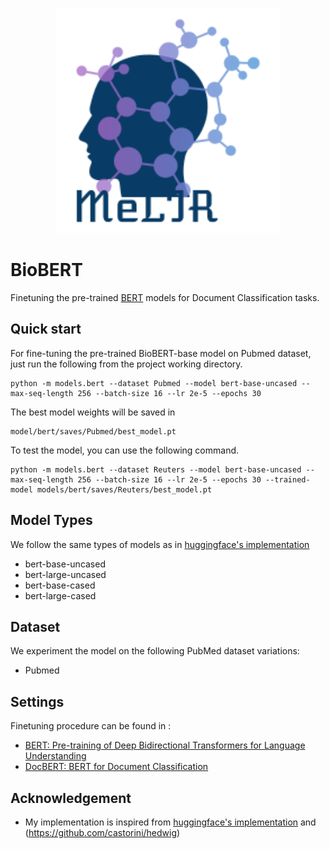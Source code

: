 <p align="center">
<img src="https://github.com/it21208/MeLIR/blob/master/MeLIR-logo.png" width="360">
</p>

# BioBERT

Finetuning the pre-trained [BERT](https://arxiv.org/abs/1810.04805) models for Document Classification tasks.

## Quick start

For fine-tuning the pre-trained BioBERT-base model on Pubmed dataset, just run the following from the project working directory.

```
python -m models.bert --dataset Pubmed --model bert-base-uncased --max-seq-length 256 --batch-size 16 --lr 2e-5 --epochs 30
```

The best model weights will be saved in

```
model/bert/saves/Pubmed/best_model.pt
```

To test the model, you can use the following command.

```
python -m models.bert --dataset Reuters --model bert-base-uncased --max-seq-length 256 --batch-size 16 --lr 2e-5 --epochs 30 --trained-model models/bert/saves/Reuters/best_model.pt
```

## Model Types 

We follow the same types of models as in [huggingface's implementation](https://github.com/huggingface/pytorch-pretrained-BERT.git)
- bert-base-uncased
- bert-large-uncased
- bert-base-cased
- bert-large-cased

## Dataset

We experiment the model on the following PubMed dataset variations:

- Pubmed

## Settings

Finetuning procedure can be found in :
- [BERT: Pre-training of Deep Bidirectional Transformers for Language Understanding](https://arxiv.org/abs/1810.04805)
- [DocBERT: BERT for Document Classification](https://arxiv.org/abs/1904.08398v1)

## Acknowledgement
- My implementation is inspired from [huggingface's implementation](https://github.com/huggingface/pytorch-pretrained-BERT.git) and (https://github.com/castorini/hedwig)

